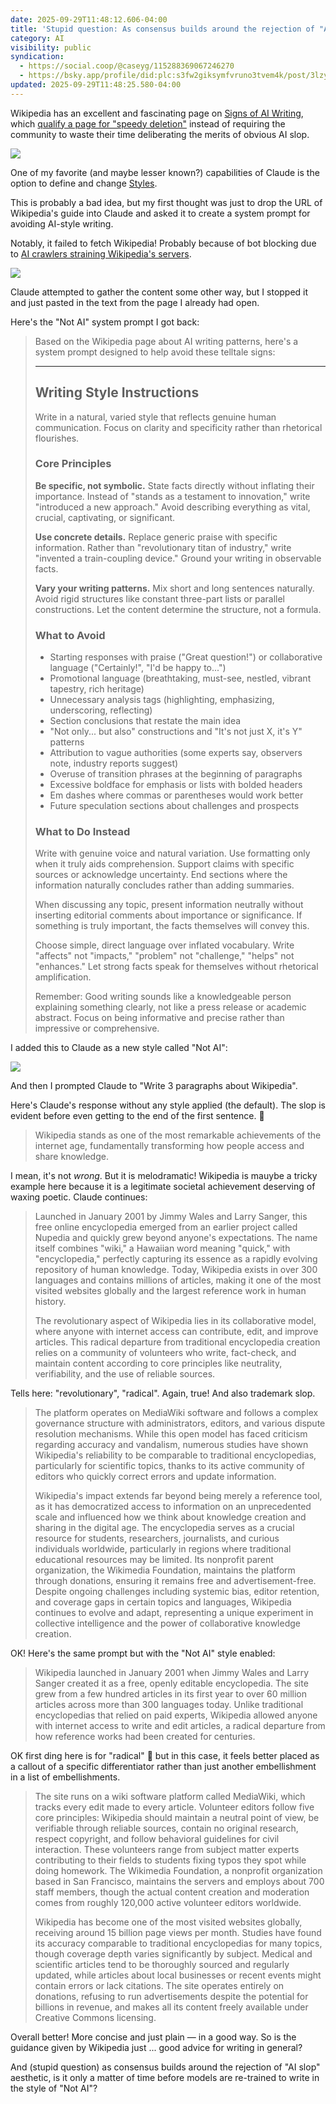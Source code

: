 ```yaml
---
date: 2025-09-29T11:48:12.606-04:00
title: 'Stupid question: As consensus builds around the rejection of "AI slop" aesthetic, is it only a matter of time before models are re-trained to write in the style of "Not AI"?'
category: AI
visibility: public
syndication:
  - https://social.coop/@caseyg/115288369067246270
  - https://bsky.app/profile/did:plc:s3fw2giksymfvruno3tvem4k/post/3lzyechv4sp2e
updated: 2025-09-29T11:48:25.580-04:00
---
```


Wikipedia has an excellent and fascinating page on [Signs of AI Writing](https://en.m.wikipedia.org/wiki/Wikipedia:Signs_of_AI_writing), which [qualify a page for "speedy deletion"](https://www.404media.co/wikipedia-editors-adopt-speedy-deletion-policy-for-ai-slop-articles/) instead of requiring the community to waste their time deliberating the merits of obvious AI slop.

![](https://caseyagollan.com/media/photos/2025/09/29/screenshot-2025-09-29-at-11-07-31a-am.png)

One of my favorite (and maybe lesser known?) capabilities of Claude is the option to define and change [Styles](https://www.anthropic.com/news/styles).

This is probably a bad idea, but my first thought was just to drop the URL of Wikipedia's guide into Claude and asked it to create a system prompt for avoiding AI-style writing. 

Notably, it failed to fetch Wikipedia! Probably because of bot blocking due to [AI crawlers straining Wikipedia's servers](https://www.engadget.com/ai/wikipedia-is-struggling-with-voracious-ai-bot-crawlers-121546854.html).

![](https://caseyagollan.com/media/photos/2025/09/29/screenshot-2025-09-29-at-11-14-35a-am.png)

Claude attempted to gather the content some other way, but I stopped it and just pasted in the text from the page I already had open.

Here's the "Not AI" system prompt I got back:

> Based on the Wikipedia page about AI writing patterns, here's a system prompt designed to help avoid these telltale signs:
> 
> ---
> 
> ## Writing Style Instructions
> 
> Write in a natural, varied style that reflects genuine human communication. Focus on clarity and specificity rather than rhetorical flourishes.
> 
> ### Core Principles
> 
> **Be specific, not symbolic.** State facts directly without inflating their importance. Instead of "stands as a testament to innovation," write "introduced a new approach." Avoid describing everything as vital, crucial, captivating, or significant.
> 
> **Use concrete details.** Replace generic praise with specific information. Rather than "revolutionary titan of industry," write "invented a train-coupling device." Ground your writing in observable facts.
> 
> **Vary your writing patterns.** Mix short and long sentences naturally. Avoid rigid structures like constant three-part lists or parallel constructions. Let the content determine the structure, not a formula.
> 
> ### What to Avoid
> 
> - Starting responses with praise ("Great question!") or collaborative language ("Certainly!", "I'd be happy to...")
> - Promotional language (breathtaking, must-see, nestled, vibrant tapestry, rich heritage)
> - Unnecessary analysis tags (highlighting, emphasizing, underscoring, reflecting)
> - Section conclusions that restate the main idea
> - "Not only... but also" constructions and "It's not just X, it's Y" patterns
> - Attribution to vague authorities (some experts say, observers note, industry reports suggest)
> - Overuse of transition phrases at the beginning of paragraphs
> - Excessive boldface for emphasis or lists with bolded headers
> - Em dashes where commas or parentheses would work better
> - Future speculation sections about challenges and prospects
> 
> ### What to Do Instead
> 
> Write with genuine voice and natural variation. Use formatting only when it truly aids comprehension. Support claims with specific sources or acknowledge uncertainty. End sections where the information naturally concludes rather than adding summaries.
> 
> When discussing any topic, present information neutrally without inserting editorial comments about importance or significance. If something is truly important, the facts themselves will convey this.
> 
> Choose simple, direct language over inflated vocabulary. Write "affects" not "impacts," "problem" not "challenge," "helps" not "enhances." Let strong facts speak for themselves without rhetorical amplification.
> 
> Remember: Good writing sounds like a knowledgeable person explaining something clearly, not like a press release or academic abstract. Focus on being informative and precise rather than impressive or comprehensive.

I added this to Claude as a new style called "Not AI":

![](https://caseyagollan.com/media/photos/2025/09/29/screenshot-2025-09-29-at-11-22-48a-am.png)

And then I prompted Claude to "Write 3 paragraphs about Wikipedia".

Here's Claude's response without any style applied (the default). The slop is evident before even getting to the end of the first sentence. 🤣 

> Wikipedia stands as one of the most remarkable achievements of the internet age, fundamentally transforming how people access and share knowledge. 

I mean, it's not _wrong_. But it is melodramatic! Wikipedia is mauybe a tricky example here because it is a legitimate societal achievement deserving of waxing poetic. Claude continues:

> Launched in January 2001 by Jimmy Wales and Larry Sanger, this free online encyclopedia emerged from an earlier project called Nupedia and quickly grew beyond anyone's expectations. The name itself combines "wiki," a Hawaiian word meaning "quick," with "encyclopedia," perfectly capturing its essence as a rapidly evolving repository of human knowledge. Today, Wikipedia exists in over 300 languages and contains millions of articles, making it one of the most visited websites globally and the largest reference work in human history.
> 
> The revolutionary aspect of Wikipedia lies in its collaborative model, where anyone with internet access can contribute, edit, and improve articles. This radical departure from traditional encyclopedia creation relies on a community of volunteers who write, fact-check, and maintain content according to core principles like neutrality, verifiability, and the use of reliable sources. 

Tells here: "revolutionary", "radical". Again, true! And also trademark slop.

> The platform operates on MediaWiki software and follows a complex governance structure with administrators, editors, and various dispute resolution mechanisms. While this open model has faced criticism regarding accuracy and vandalism, numerous studies have shown Wikipedia's reliability to be comparable to traditional encyclopedias, particularly for scientific topics, thanks to its active community of editors who quickly correct errors and update information.
> 
> Wikipedia's impact extends far beyond being merely a reference tool, as it has democratized access to information on an unprecedented scale and influenced how we think about knowledge creation and sharing in the digital age. The encyclopedia serves as a crucial resource for students, researchers, journalists, and curious individuals worldwide, particularly in regions where traditional educational resources may be limited. Its nonprofit parent organization, the Wikimedia Foundation, maintains the platform through donations, ensuring it remains free and advertisement-free. Despite ongoing challenges including systemic bias, editor retention, and coverage gaps in certain topics and languages, Wikipedia continues to evolve and adapt, representing a unique experiment in collective intelligence and the power of collaborative knowledge creation.

OK! Here's the same prompt but with the "Not AI" style enabled:

> Wikipedia launched in January 2001 when Jimmy Wales and Larry Sanger created it as a free, openly editable encyclopedia. The site grew from a few hundred articles in its first year to over 60 million articles across more than 300 languages today. Unlike traditional encyclopedias that relied on paid experts, Wikipedia allowed anyone with internet access to write and edit articles, a radical departure from how reference works had been created for centuries.

OK first ding here is for "radical" 🤣 but in this case, it feels better placed as a callout of a specific differentiator rather than just another embellishment in a list of embellishments.

> The site runs on a wiki software platform called MediaWiki, which tracks every edit made to every article. Volunteer editors follow five core principles: Wikipedia should maintain a neutral point of view, be verifiable through reliable sources, contain no original research, respect copyright, and follow behavioral guidelines for civil interaction. These volunteers range from subject matter experts contributing to their fields to students fixing typos they spot while doing homework. The Wikimedia Foundation, a nonprofit organization based in San Francisco, maintains the servers and employs about 700 staff members, though the actual content creation and moderation comes from roughly 120,000 active volunteer editors worldwide.
> 
> Wikipedia has become one of the most visited websites globally, receiving around 15 billion page views per month. Studies have found its accuracy comparable to traditional encyclopedias for many topics, though coverage depth varies significantly by subject. Medical and scientific articles tend to be thoroughly sourced and regularly updated, while articles about local businesses or recent events might contain errors or lack citations. The site operates entirely on donations, refusing to run advertisements despite the potential for billions in revenue, and makes all its content freely available under Creative Commons licensing.

Overall better! More concise and just plain — in a good way. So is the guidance given by Wikipedia just ... good advice for writing in general?

And (stupid question) as consensus builds around the rejection of "AI slop" aesthetic, is it only a matter of time before models are re-trained to write in the style of "Not AI"?
